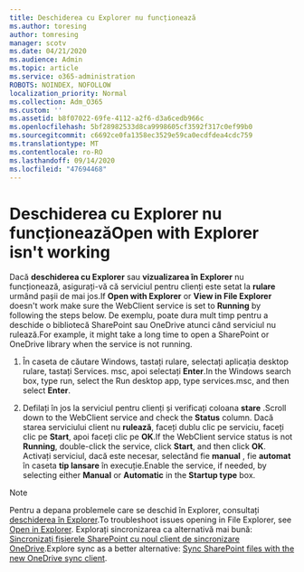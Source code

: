 ```yaml
---
title: Deschiderea cu Explorer nu funcționează
ms.author: toresing
author: tomresing
manager: scotv
ms.date: 04/21/2020
ms.audience: Admin
ms.topic: article
ms.service: o365-administration
ROBOTS: NOINDEX, NOFOLLOW
localization_priority: Normal
ms.collection: Adm_O365
ms.custom: ''
ms.assetid: b8f07022-69fe-4112-a2f6-d3a6cedb966c
ms.openlocfilehash: 5bf28982533d8ca9998605cf3592f317c0ef99b0
ms.sourcegitcommit: c6692ce0fa1358ec3529e59ca0ecdfdea4cdc759
ms.translationtype: MT
ms.contentlocale: ro-RO
ms.lasthandoff: 09/14/2020
ms.locfileid: "47694468"
---
```

# <a name="open-with-explorer-isnt-working"></a><span data-ttu-id="00a67-102">Deschiderea cu Explorer nu funcționează</span><span class="sxs-lookup"><span data-stu-id="00a67-102">Open with Explorer isn't working</span></span>

<span data-ttu-id="00a67-103">Dacă **deschiderea cu Explorer** sau **vizualizarea în Explorer** nu funcționează, asigurați-vă că serviciul pentru clienți este setat la **rulare** urmând pașii de mai jos.</span><span class="sxs-lookup"><span data-stu-id="00a67-103">If **Open with Explorer** or **View in File Explorer** doesn't work make sure the WebClient service is set to **Running** by following the steps below.</span></span> <span data-ttu-id="00a67-104">De exemplu, poate dura mult timp pentru a deschide o bibliotecă SharePoint sau OneDrive atunci când serviciul nu rulează.</span><span class="sxs-lookup"><span data-stu-id="00a67-104">For example, it might take a long time to open a SharePoint or OneDrive library when the service is not running.</span></span> 
  
1. <span data-ttu-id="00a67-105">În caseta de căutare Windows, tastați rulare, selectați aplicația desktop rulare, tastați Services. msc, apoi selectați **Enter**.</span><span class="sxs-lookup"><span data-stu-id="00a67-105">In the Windows search box, type run, select the Run desktop app, type services.msc, and then select **Enter**.</span></span>
    
2. <span data-ttu-id="00a67-106">Defilați în jos la serviciul pentru clienți și verificați coloana **stare** .</span><span class="sxs-lookup"><span data-stu-id="00a67-106">Scroll down to the WebClient service and check the **Status** column.</span></span> <span data-ttu-id="00a67-107">Dacă starea serviciului client nu **rulează**, faceți dublu clic pe serviciu, faceți clic pe **Start**, apoi faceți clic pe **OK**.</span><span class="sxs-lookup"><span data-stu-id="00a67-107">If the WebClient service status is not **Running**, double-click the service, click **Start**, and then click **OK**.</span></span> <span data-ttu-id="00a67-108">Activați serviciul, dacă este necesar, selectând fie **manual** , fie **automat** în caseta **tip lansare** în execuție.</span><span class="sxs-lookup"><span data-stu-id="00a67-108">Enable the service, if needed, by selecting either **Manual** or **Automatic** in the **Startup type** box.</span></span> 
    
> [!NOTE]
> <span data-ttu-id="00a67-109">Pentru a depana problemele care se deschid în Explorer, consultați [deschiderea în Explorer](https://go.microsoft.com/fwlink/?linkid=871665).</span><span class="sxs-lookup"><span data-stu-id="00a67-109">To troubleshoot issues opening in File Explorer, see [Open in Explorer](https://go.microsoft.com/fwlink/?linkid=871665).</span></span> <span data-ttu-id="00a67-110">Explorați sincronizarea ca alternativă mai bună: [Sincronizați fișierele SharePoint cu noul client de sincronizare OneDrive](https://go.microsoft.com/fwlink/?linkid=871666).</span><span class="sxs-lookup"><span data-stu-id="00a67-110">Explore sync as a better alternative: [Sync SharePoint files with the new OneDrive sync client](https://go.microsoft.com/fwlink/?linkid=871666).</span></span> 
  

